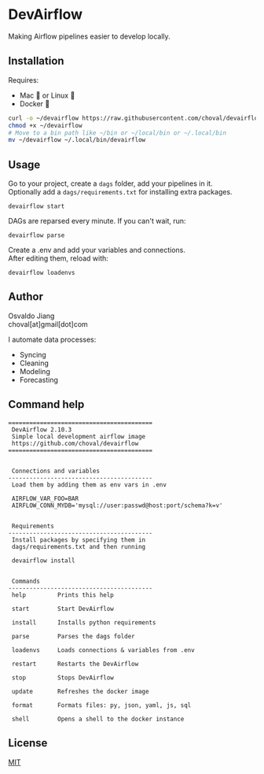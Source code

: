 # DevAirflow

Making Airflow pipelines easier to develop locally.

## Installation

Requires:

- Mac 🍎 or Linux 🐧
- Docker 🐳

```sh
curl -o ~/devairflow https://raw.githubusercontent.com/choval/devairflow/master/devairflow
chmod +x ~/devairflow
# Move to a bin path like ~/bin or ~/local/bin or ~/.local/bin
mv ~/devairflow ~/.local/bin/devairflow
```

## Usage


Go to your project, create a `dags` folder, add your pipelines in it.  
Optionally add a `dags/requirements.txt` for installing extra packages.

```
devairflow start
```

DAGs are reparsed every minute. If you can't wait, run:

```
devairflow parse
```

Create a .env and add your variables and connections.  
After editing them, reload with:

```
devairflow loadenvs
```

## Author

Osvaldo Jiang  
choval[at]gmail[dot]com

I automate data processes:

- Syncing
- Cleaning
- Modeling
- Forecasting


## Command help

```
=========================================
 DevAirflow 2.10.3
 Simple local development airflow image
 https://github.com/choval/devairflow
=========================================


 Connections and variables
-----------------------------------------
 Load them by adding them as env vars in .env

 AIRFLOW_VAR_FOO=BAR
 AIRFLOW_CONN_MYDB='mysql://user:passwd@host:port/schema?k=v'


 Requirements
-----------------------------------------
 Install packages by specifying them in
 dags/requirements.txt and then running

 devairflow install


 Commands
-----------------------------------------
 help         Prints this help

 start        Start DevAirflow

 install      Installs python requirements

 parse        Parses the dags folder

 loadenvs     Loads connections & variables from .env

 restart      Restarts the DevAirflow

 stop         Stops DevAirflow

 update       Refreshes the docker image

 format       Formats files: py, json, yaml, js, sql

 shell        Opens a shell to the docker instance
```

## License

[MIT](./LICENSE)

